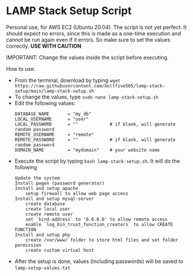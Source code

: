 # LAMP Stack Setup Script

Personal use, for AWS EC2 (Ubuntu 20.04).
The script is not yet perfect. It should expect no errors, since this is made as a one-time execution and cannot be run again even if it errors. So make sure to set the values correctly.
**USE WITH CAUTION**

IMPORTANT: Change the values inside the script before executing.

How to use:

- From the terminal, download by typing `wget https://raw.githubusercontent.com/boltfive505/lamp-stack-setup/main/lamp-stack-setup.sh`
- To change the values, type `sudo nano lamp-stack-setup.sh`
- Edit the following values:
  ```
  DATABASE_NAME       = "my_db"
  LOCAL_USERNAME      = "user"
  LOCAL_PASSWORD      = ""            # if blank, will generate random password
  REMOTE_USERNAME     = "remote"
  REMOTE_PASSWORD     = ""            # if blank, will generate random password
  DOMAIN_NAME         = "mydomain"    # your website name
  ```
- Execute the script by typing `bash lamp-stack-setup.sh`. It will do the following
  ```
  Update the system
  Install pwgen (password generator)
  Install and setup apache
      setup firewall to allow web page access
  Install and setup mysql-server
      create database
      create local user
      create remote user
      set `bind-address` to '0.0.0.0' to allow remote access
      enable `log_bin_trust_function_creators` to allow CREATE FUNCTION
  Install and setup php
      create /var/www/ folder to store html files and set folder permission
      create custom virtual host
  ```
- After the setup is done, values (including passwords) will be saved to `lamp-setup-values.txt`
